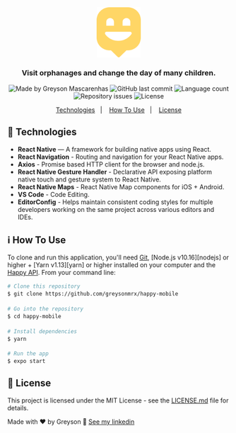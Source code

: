 <div align="center">
  <img src="./.github/logo.png" width="100px" alt="Happy"/>
</div>

<h3 align="center">
  Visit orphanages and change the day of many children.
</h3>

<div align="center">
  <img alt="Made by Greyson Mascarenhas" src="https://img.shields.io/badge/made%20by-Greyson%20Mascarenhas-%2315C3D6"/>
  <img alt="GitHub last commit" src="https://img.shields.io/github/last-commit/greysonmrx/happy-mobile?color=%2315C3D6">
  <img alt="Language count" src="https://img.shields.io/github/languages/count/greysonmrx/happy-mobile?color=%2315C3D6"/>
  <img alt="Repository issues" src="https://img.shields.io/github/issues/greysonmrx/happy-mobile?color=%2315C3D6">
  <img alt="License" src="https://img.shields.io/badge/license-MIT-%2315C3D6"/>
</div>

<p align="center">
  <a href="#rocket-technologies">Technologies</a>&nbsp;&nbsp;&nbsp;|&nbsp;&nbsp;&nbsp;
  <a href="#information_source-how-to-use">How To Use</a>&nbsp;&nbsp;&nbsp;|&nbsp;&nbsp;&nbsp;
  <a href="#memo-license">License</a>
</p>

## :rocket: Technologies

- **React Native** — A framework for building native apps using React.
- **React Navigation** - Routing and navigation for your React Native apps.
- **Axios** - Promise based HTTP client for the browser and node.js.
- **React Native Gesture Handler** - Declarative API exposing platform native touch and gesture system to React Native.
- **React Native Maps** - React Native Map components for iOS + Android.
- **VS Code** - Code Editing.
- **EditorConfig** - Helps maintain consistent coding styles for multiple developers working on the same project across various editors and IDEs.

## :information_source: How To Use

To clone and run this application, you'll need [Git](https://git-scm.com), [Node.js v10.16][nodejs] or higher + [Yarn v1.13][yarn] or higher installed on your computer and the [Happy API](https://github.com/greysonmrx/happy-backend). From your command line:

```bash
# Clone this repository
$ git clone https://github.com/greysonmrx/happy-mobile

# Go into the repository
$ cd happy-mobile

# Install dependencies
$ yarn

# Run the app
$ expo start
```

## :memo: License

This project is licensed under the MIT License - see the [LICENSE.md](./LICENSE.md) file for details.

Made with :hearts: by Greyson :wave: [See my linkedin](https://www.linkedin.com/in/greyson-mascarenhas-5a21ab1a2/)